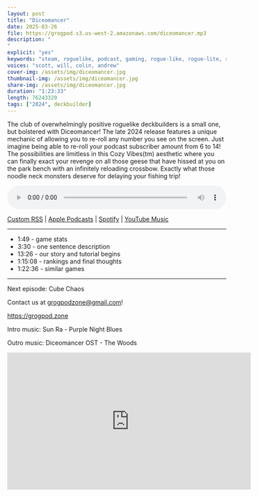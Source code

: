 ```yaml
---
layout: post
title: "Diceomancer"
date: 2025-03-26
file: https://grogpod.s3.us-west-2.amazonaws.com/diceomancer.mp3
description: "
"
explicit: "yes" 
keywords: "steam, roguelike, podcast, gaming, rogue-like, rogue-lite, roguelite"
voices: "scott, will, colin, andrew"
cover-img: /assets/img/diceomancer.jpg
thumbnail-img: /assets/img/diceomancer.jpg
share-img: /assets/img/diceomancer.jpg
duration: "1:23:33"
length: 76243320  
tags: ["2024", deckbuilder]
---
```


The club of overwhelmingly positive roguelike deckbuilders is a small one, but bolstered with Diceomancer! The late 2024 release features a unique mechanic of allowing you to re-roll any number you see on the screen. Just imagine being able to re-roll your podcast subscriber amount from 6 to 14! The possibilities are limitless in this Cozy Vibes(tm) aesthetic where you can finally exact your revenge on all those geese that have hissed at you on the park bench with an infinitely reloading crossbow. Exactly what those noodle neck monsters deserve for delaying your fishing trip!

<div class="container">
  <audio controls style="width: 100%;">
    <source src="https://grogpod.s3.us-west-2.amazonaws.com/diceomancer.mp3" type="audio/mpeg">
  </audio>
</div>

[Custom RSS](https://grogpod.zone/feed.xml) | [Apple Podcasts](https://podcasts.apple.com/us/podcast/grogpod/id1650474911) | [Spotify](https://open.spotify.com/show/655SEhPUWIC77oO3hILe0b) | [YouTube Music](https://music.youtube.com/playlist?list=PL-ShOmyMvd4jYFChE6tgj0JYG8RKK4xe0) 

---
* 1:49 - game stats
* 3:30 - one sentence description
* 13:26 - our story and tutorial begins
* 1:15:08 - rankings and final thoughts
* 1:22:36 - similar games

---

Next episode: Cube Chaos

Contact us at grogpodzone@gmail.com!

https://grogpod.zone

Intro music: Sun Ra - Purple Night Blues

Outro music: Diceomancer OST - The Woods

<div class="embed-responsive embed-responsive-16by9">
<iframe width="560" height="315" src="https://www.youtube.com/embed/oUdvHgLbFnU" title="YouTube video player" frameborder="0" allow="accelerometer; autoplay; clipboard-write; encrypted-media; gyroscope; picture-in-picture" allowfullscreen></iframe>
</div>
